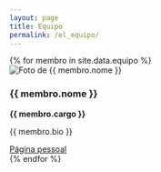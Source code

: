 ```yaml
---
layout: page
title: Equipo
permalink: /el_equipo/
---
```


<div class="equipe-container">
  {% for membro in site.data.equipo %}
  <div class="membro">
    <img src="{{ site.baseurl }}/assets/img/equipo/{{ membro.foto }}" alt="Foto de {{ membro.nome }}" class="imagem-redonda">
    <h3>{{ membro.nome }}</h3>
    <p><strong>{{ membro.cargo }}</strong></p>
    <p>{{ membro.bio }}</p>
    <a href="{{ membro.link }}" target="_blank">Página pessoal</a>
  </div>
  {% endfor %}
</div>

